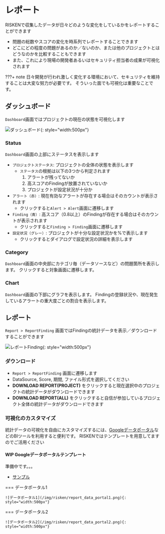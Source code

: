 # レポート

RISKENで収集したデータが日々どのような変化をしているかをレポートすることができます

- 問題の総数やスコアの変化を時系列でレポートすることできます
- どこにどの程度の問題があるのか／ないのか、または他のプロジェクトとはどうなのかを比較することもできます
- また、これにより現場の開発者あるいはセキュリティ担当者の成果が可視化されます

???+ note
    日々開発が行われ激しく変化する環境において、セキュリティを維持することは大変な努力が必要です。
    そういった面でも可視化は重要なことです。

## ダッシュボード

`Dashboard`画面ではプロジェクトの現在の状態を可視化します

![ダッシュボード](/img/risken/report_dashboard.png){: style="width:500px"}

### Status

`Dashboard`画面の上部にステータスを表示します

- `プロジェクトステータス`: プロジェクトの全体の状態を表示します
    - `ステータス`の根拠は以下の3つから判定されます
        1. アラートが残ってないか
        2. 高スコアのFindingが放置されていないか
        3. プロジェクトが設定状況が十分か
- `アラート（赤）`: 現在有効なアラートが存在する場合はそのカウントが表示されます
    - クリックすると`Alert > Alert`画面に遷移します
- `Finding（青）`: 高スコア（0.8以上）のFindingが存在する場合はそのカウントが表示されます
    - クリックすると`Finding > Finding`画面に遷移します
- `設定状況（グレー）`: プロジェクトが十分な設定状況かを%で表示します
    - クリックするとダイアログで設定状況の詳細を表示します


### Category

`Dashboard`画面の中央部にカテゴリ毎（データソースなど）の問題箇所を表示します。
クリックすると対象画面に遷移します。

### Chart

`Dashboard`画面の下部にグラフを表示します。
Findingの登録状況や、現在発生しているアラートの重大度ごとの割合を表示します。



## レポート

`Report > ReportFinding` 画面ではFindingの統計データを表示／ダウンロードすることができます

![レポートFinding](/img/risken/report_finding.png){: style="width:500px"}

### ダウンロード

- `Report > ReportFinding` 画面に遷移します
- DataSource, Score, 期間, ファイル形式を選択してください
- **DOWNLOAD REPORT(PROJECT)** をクリックすると現在選択中のプロジェクトの統計データがダウンロードできます
- **DOWNLOAD REPORT(ALL)** をクリックすると自信が参加しているプロジェクト全体の統計データがダウンロードできます

### 可視化のカスタマイズ

統計データの可視化を自由にカスタマイズするには、[Googleデータポータル](https://support.google.com/datastudio/answer/6283323)などのBIツールを利用すると便利です。
RISKENではテンプレートを用意してますのでご活用ください

#### WIP Googleデータポータルテンプレート

準備中です。。。

- [サンプル](https://datastudio.google.com/reporting/0a47ad43-65f4-48a5-b24e-748f9ab65212)

=== データポータル1

    ![データポータル1](/img/risken/report_data_portal1.png){: style="width:500px"}

=== データポータル2

    ![データポータル2](/img/risken/report_data_portal2.png){: style="width:500px"}
